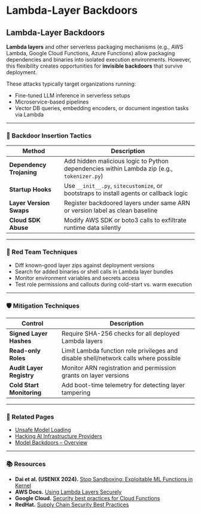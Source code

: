 # Lambda-Layer Backdoors

## Lambda-Layer Backdoors

**Lambda layers** and other serverless packaging mechanisms (e.g., AWS Lambda, Google Cloud Functions, Azure Functions) allow packaging dependencies and binaries into isolated execution environments. However, this flexibility creates opportunities for **invisible backdoors** that survive deployment.

These attacks typically target organizations running:

* Fine-tuned LLM inference in serverless setups
* Microservice-based pipelines
* Vector DB queries, embedding encoders, or document ingestion tasks via Lambda

***

### 🧨 Backdoor Insertion Tactics

| Method                   | Description                                                                                |
| ------------------------ | ------------------------------------------------------------------------------------------ |
| **Dependency Trojaning** | Add hidden malicious logic to Python dependencies within Lambda zip (e.g., `tokenizer.py`) |
| **Startup Hooks**        | Use `__init__.py`, `sitecustomize`, or bootstraps to install agents or callback logic      |
| **Layer Version Swaps**  | Register backdoored layers under same ARN or version label as clean baseline               |
| **Cloud SDK Abuse**      | Modify AWS SDK or boto3 calls to exfiltrate runtime data silently                          |

***

### 🧪 Red Team Techniques

* Diff known-good layer zips against deployment versions
* Search for added binaries or shell calls in Lambda layer bundles
* Monitor environment variables and secrets access
* Test role permissions and callouts during cold-start vs. warm execution

***

### 🛡️ Mitigation Techniques

| Control                   | Description                                                                          |
| ------------------------- | ------------------------------------------------------------------------------------ |
| **Signed Layer Hashes**   | Require SHA-256 checks for all deployed Lambda layers                                |
| **Read-only Roles**       | Limit Lambda function role privileges and disable shell/network calls where possible |
| **Audit Layer Registry**  | Monitor ARN registration and permission grants on layer versions                     |
| **Cold Start Monitoring** | Add boot-time telemetry for detecting layer tampering                                |

***

### 🔗 Related Pages

* [Unsafe Model Loading](https://cosimo.gitbook.io/llm-security/supply-chain-and-serialization-risks/unsafe-model-loading)
* [Hacking AI Infrastructure Providers](https://cosimo.gitbook.io/llm-security/threats-and-attacks/hacking-ai-infrastructure-providers)
* [Model Backdoors – Overview](https://cosimo.gitbook.io/llm-security/model-manipulation/model-backdoors/overview)

***

### 📚 Resources

* **Dai et al. (USENIX 2024).** [Stop Sandboxing: Exploitable ML Functions in Kernel](https://www.usenix.org/conference/usenixsecurity24/presentation/dai)
* **AWS Docs.** [Using Lambda Layers Securely](https://docs.aws.amazon.com/lambda/latest/dg/configuration-layers.html)
* **Google Cloud.** [Security best practices for Cloud Functions](https://cloud.google.com/functions/docs/securing)
* **RedHat.** [Supply Chain Security Best Practices](https://www.redhat.com/en/resources/supply-chain-security-whitepaper)
